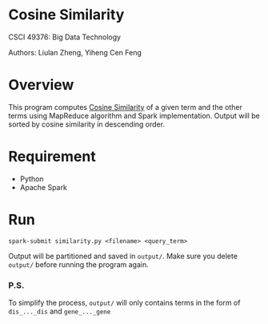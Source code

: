 # Cosine Similarity
CSCI 49376: Big Data Technology

Authors: Liulan Zheng, Yiheng Cen Feng

# Overview
This program computes [Cosine Similarity](https://en.wikipedia.org/wiki/Cosine_similarity) of a given term and the other terms using MapReduce algorithm and Spark implementation. Output will be sorted by cosine similarity in descending order.
 
# Requirement
- Python
- Apache Spark

# Run 
```
spark-submit similarity.py <filename> <query_term>
```
Output will be partitioned and saved in ``output/``. Make sure you delete ``output/`` before running the program again. 

### P.S.
To simplify the process, ``output/`` will only contains terms in the form of ``dis_..._dis`` and ``gene_..._gene``
